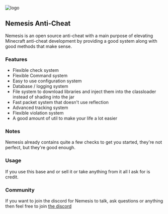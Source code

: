 ![logo](https://cdn.discordapp.com/attachments/544992664030806046/813554704654925874/nemesis_Namnlos_centered.png)

## Nemesis Anti-Cheat
Nemesis is an open source anti-cheat with a main purpose of elevating Minecraft anti-cheat development by providing a good system along with good methods that make sense.

### Features
* Flexible check system
* Flexible Command system
* Easy to use configuration system
* Database / logging system
* File system to download libraries and inject them into the classloader instead of shading into the jar
* Fast packet system that doesn't use reflection
* Advanced tracking system
* Flexible violation system
* A good amount of util to make your life a lot easier

### Notes
Nemesis already contains quite a few checks to get you started, they're not perfect, but they're good enough.

### Usage
If you use this base and or sell it or take anything from it all I ask for is credit.

### Community
If you want to join the discord for Nemesis to talk, ask questions or anything then feel free to join [the discord](https://discord.gg/kxC2FYMfNZ)